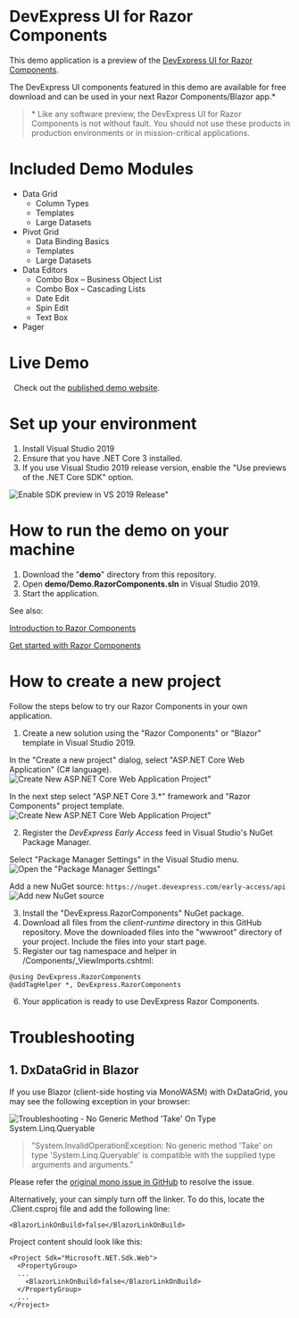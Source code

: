 # DevExpress UI for Razor Components

This demo application is a preview of the [DevExpress UI for Razor Components](https://www.devexpress.com/products/blazor-razor-components/).

The DevExpress UI components featured in this demo are available for free download and can be used in your next Razor Components/Blazor app.* 

> \* Like any software preview, the DevExpress UI for Razor Components is not without fault. You should not use these products in production environments or in mission-critical applications.

# Included Demo Modules

* Data Grid
  * Column Types
  * Templates
  * Large Datasets
* Pivot Grid
  * Data Binding Basics
  * Templates
  * Large Datasets
* Data Editors
  * Combo Box – Business Object List
  * Combo Box – Cascading Lists
  * Date Edit
  * Spin Edit
  * Text Box
* Pager

# Live Demo
 
Check out the [published demo website](https://demos.devexpress.com/razor-components/).

# Set up your environment

1. Install Visual Studio 2019
2. Ensure that you have .NET Core 3 installed.
3. If you use Visual Studio 2019 release version, enable the "Use previews of the .NET Core SDK" option.

![Enable SDK preview in VS 2019 Release"](https://raw.githubusercontent.com/DevExpress/RazorComponents/master/media/VS2019Release-EnablePreviewSDK.png)

# How to run the demo on your machine

1. Download the "**demo**" directory from this repository.
2. Open **demo/Demo.RazorComponents.sln** in Visual Studio 2019.
3. Start the application.

See also: 

[Introduction to Razor Components](https://docs.microsoft.com/aspnet/core/razor-components/?view=aspnetcore-3.0)

[Get started with Razor Components](https://docs.microsoft.com/ru-ru/aspnet/core/razor-components/get-started?view=aspnetcore-3.0&tabs=visual-studio)

# How to create a new project

Follow the steps below to try our Razor Components in your own application. 

1. Create a new solution using the "Razor Components" or "Blazor" template in Visual Studio 2019.

In the "Create a new project" dialog, select "ASP.NET Core Web Application" (C# language).
![Create New ASP.NET Core Web Application Project"](https://raw.githubusercontent.com/DevExpress/RazorComponents/master/media/VisualStudio2019CreateNewProject_AspNetCoreWebApp.png)

In the next step select "ASP.NET Core 3.\*" framework and "Razor Components" project template.
![Create New ASP.NET Core Web Application Project"](https://raw.githubusercontent.com/DevExpress/RazorComponents/master/media/VisualStudio2019CreateNewProject_RazorComponents.png)

2. Register the *DevExpress Early Access* feed in Visual Studio's NuGet Package Manager.

Select "Package Manager Settings" in the Visual Studio menu.
![Open the "Package Manager Settings"](https://raw.githubusercontent.com/DevExpress/RazorComponents/master/media/NuGetPackageManagerSettings.png)

Add a new NuGet source:
```https://nuget.devexpress.com/early-access/api```
![Add new NuGet source](https://raw.githubusercontent.com/DevExpress/RazorComponents/master/media/DevExpressEarlyAccessNuGetSource.png)

3. Install the "DevExpress.RazorComponents" NuGet package.
4. Download all files from the *client-runtime* directory in this  GitHub repository. Move the downloaded files into the "wwwroot" directory of your project. Include the files into your start page.
5. Register our tag namespace and helper in /Components/\_ViewImports.cshtml: 
```
@using DevExpress.RazorComponents
@addTagHelper *, DevExpress.RazorComponents
```
6. Your application is ready to use DevExpress Razor Components.

# Troubleshooting

## 1. DxDataGrid in Blazor

If you use Blazor (client-side hosting via MonoWASM) with DxDataGrid, you may see the following exception in your browser:

![Troubleshooting - No Generic Method 'Take' On Type System.Linq.Queryable](https://raw.githubusercontent.com/DevExpress/RazorComponents/master/media/Troubleshooting-NoGenericMethodTakeOnTypeSystemLinqQueryable.png)

> "System.InvalidOperationException: No generic method 'Take' on type 'System.Linq.Queryable' is compatible with the supplied type arguments and arguments."

Please refer the [original mono issue in GitHub](https://github.com/mono/mono/issues/12917#issuecomment-462925005) to resolve the issue.

Alternatively, your can simply turn off the linker. To do this, locate the <ProjectName>.Client.csproj file and add the following line:

```
<BlazorLinkOnBuild>false</BlazorLinkOnBuild>
```

Project content should look like this:

```
<Project Sdk="Microsoft.NET.Sdk.Web">
  <PropertyGroup>
  ...
    <BlazorLinkOnBuild>false</BlazorLinkOnBuild>
  </PropertyGroup>
  ...
</Project>
```




